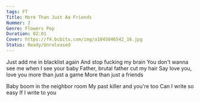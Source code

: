 ```yaml
---
tags: FT
Title: More Than Just Aa Friends
Nummer: 2
Genre: Flowers Pop
Duration: 02:01
Cover: https://f4.bcbits.com/img/a1045046542_16.jpg
Status: Ready/Unreleased
---
```


Just add me in blacklist again 
And stop fucking my brain 
You don't wanna see me when I see your baby 
Father, brutal father cut my hair 
Say love you, love you more than just a game 
More than just a friends 

Baby boom in the neighbor room 
My past killer and you're too 
Can I write so easy 
If I write to you
